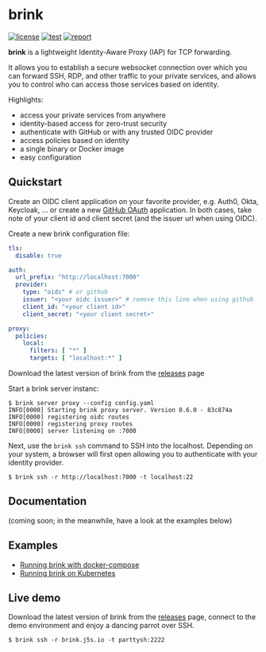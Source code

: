 # brink

[![license](http://img.shields.io/badge/license-apache_2.0-blue.svg?style=flat)](https://raw.githubusercontent.com/jsiebens/brink/master/LICENSE)
[![test](https://img.shields.io/github/actions/workflow/status/jsiebens/brink/build.yaml?branch=main)](https://github.com/jsiebens/brink/actions)
[![report](https://goreportcard.com/badge/github.com/jsiebens/brink)](https://goreportcard.com/report/github.com/jsiebens/brink)

__brink__ is a lightweight Identity-Aware Proxy (IAP) for TCP forwarding. 

It allows you to establish a secure websocket connection over which you can forward SSH, RDP, 
and other traffic to your private services, and allows you to control who can access those services based on identity. 

Highlights:

- access your private services from anywhere
- identity-based access for zero-trust security
- authenticate with GitHub or with any trusted OIDC provider
- access policies based on identity
- a single binary or Docker image
- easy configuration

## Quickstart

Create an OIDC client application on your favorite provider, e.g. Auth0, Okta, Keycloak, ... or create a
new [GitHub OAuth](https://github.com/settings/developers) application. In both cases, take note of your client id and
client secret (and the issuer url when using OIDC).

Create a new brink configuration file:

```yaml
tls:
  disable: true

auth:
  url_prefix: "http://localhost:7000"
  provider:
    type: "oidc" # or github
    issuer: "<your oidc issuer>" # remove this line when using github
    client_id: "<your client id>"
    client_secret: "<your client secret>"

proxy:
  policies:
    local:
      filters: [ "*" ]
      targets: [ "localhost:*" ]
```

Download the latest version of brink from the [releases](https://github.com/jsiebens/brink/releases) page

Start a brink server instanc:

```shell
$ brink server proxy --config config.yaml
INFO[0000] Starting brink proxy server. Version 0.6.0 - 83c874a 
INFO[0000] registering oidc routes                      
INFO[0000] registering proxy routes                     
INFO[0000] server listening on :7000
```

Next, use the `brink ssh` command to SSH into the localhost. Depending on your system, a browser will first open
allowing you to authenticate with your identity provider.

```shell
$ brink ssh -r http://localhost:7000 -t localhost:22
```

## Documentation

(coming soon; in the meanwhile, have a look at the examples below)

## Examples

- [Running brink with docker-compose](./examples/docker)
- [Running brink on Kubernetes]((./examples/kubernetes))

## Live demo

Download the latest version of brink from the [releases](https://github.com/jsiebens/brink/releases) page, connect to
the demo environment and enjoy a dancing parrot over SSH.

```shell
$ brink ssh -r brink.j5s.io -t parttysh:2222
```

